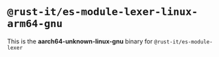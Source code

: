 # `@rust-it/es-module-lexer-linux-arm64-gnu`

This is the **aarch64-unknown-linux-gnu** binary for `@rust-it/es-module-lexer`
